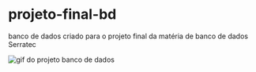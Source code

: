 # projeto-final-bd
banco de dados criado para o projeto final da matéria de banco de dados Serratec


![gif do projeto banco de dados](file:///C:/Users/PICHAU/Pictures/banco.gif)

